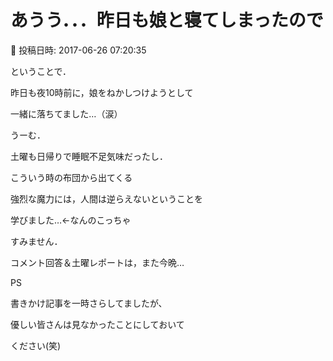 # あうう．．．昨日も娘と寝てしまったので

📅 投稿日時: 2017-06-26 07:20:35

ということで．


昨日も夜10時前に，娘をねかしつけようとして


一緒に落ちてました…（涙）





うーむ．


土曜も日帰りで睡眠不足気味だったし．


こういう時の布団から出てくる


強烈な魔力には，人間は逆らえないということを


学びました…←なんのこっちゃ





すみません．


コメント回答＆土曜レポートは，また今晩…





PS


書きかけ記事を一時さらしてましたが、


優しい皆さんは見なかったことにしておいて


ください(笑)
